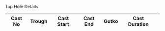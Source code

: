 <div class="col-12">
    <div class="card" style="width: 100%;">
        <div class="card-header bg-primary text-white">Tap Hole Details</div>
        <div class="card-body table-responsive" style="overflow-x:auto;">
            <table class="table table-bordered text-center align-middle" style="min-width: 1500px;">
                <thead class="table-light">
                    <tr>
                        <th>Cast No</th>
                        <th>Trough</th>
                        <th>Cast Start</th>
                        <th>Cast End</th>
                        <th>Gutko</th>
                        <th class="long-header">Cast Duration</th>
                        <th class="long-header">Casting Rate(t/min)</th>
                        <th>TLC</th>
                        <th>OT</th>
                        <th class="long-header">Cast Ready Time</th>
                        <th class="long-header">Splashing Wetness Time</th>
                        <th class="long-header">Cast Type</th>
                        <th class="long-header">Clay Condition</th>
                        <th class="long-header">Taphole Behaviour at End Cast</th>
                    </tr>
                </thead>
                <tbody></tbody>
            </table>
        </div>
    </div>
</div>
